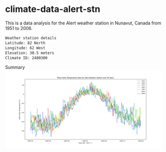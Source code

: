 # climate-data-alert-stn

This is a data analysis for the Alert weather station in Nunavut, Canada from 1951 to 2006.  

```
Weather station details
Latitude: 82 North
Longitude: 62 West
Elevation: 30.5 meters
Climate ID: 2400300
```


Summary  
![](Figure_1.png)

